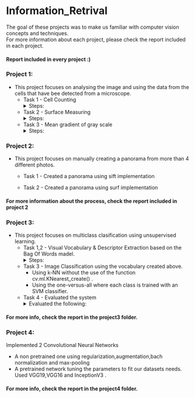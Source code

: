 # Information_Retrival
The goal of these projects was to make us familiar with computer vision concepts and techniques. <br/>
For more information about each project, please check the report included in each project. <br/>
#### Report included in every project :) ####

### Project 1: ###
 * This project focuses on analysing the image and using the data from the cells that have bee detected from a microscope.
    * Task 1 - Cell Counting
        <details>
          <summary> Steps:</summary>
          <summary> 1.Used a median filter to remove the "noise" from the image </summary>
          <summary> 2. Removed salt noise using opening technique (erosion + dialation).</summary>
          <summary> 3. Removed pepper noise using the closing technique(dialetion + erosion). </summary>
          <summary> 4. Used thresholding to transform the image to grayscale. </summary>
          <summary> 5. Contour the cells so that the joined cells are now seperated.</summary>
          <summary> 6. Made all the cells have the same hierarchy, used a mask to depict each cell on it, dialated them to come to their normal size and depicted them in another mask all together (process explained in more detail in the report).</summary>
    * Task 2 - Surface Measuring
      <details>
        <summary> Steps:</summary>
          <summary> 1.Kept count of the cells accepted and declined </summary>
          <summary> 2. Using an empty array for counting looped through all the cells.</summary>
          <summary> 3. If the cell is not in the array with the declined ones use count area to count the pixels the dialated cell is using. </summary>
          <summary> 4. Depict each cell counting process step by step visually. </summary>
    * Task 3 - Mean gradient of gray scale
        <details>
          <summary> Steps:</summary>
          <summary> 1.Created bounding boxes around each cell</summary>
          <summary> 2.Created the sum table where each value is the sum from all the above (process explained in the report visually and theoritically)</summary>
          <summary> 3. Called the cv integral function to help with the scale variance.</summary>
          <summary> 4. Used the following function to calculate the gray scale of each cell:</br>
          gray_sum = integral_image[(y + h), (x + w)] - integral_image[(y + h), x] - integral_image[y, (x + w)] + integral_image[(y - 1), (x - 1)]</summary>
          <summary> 4. Divided the gray_sum with the number of cells in each bounding box to get the mean value . </summary>

### Project 2: ###
* This project focuses on manually creating a panorama from more than 4 different photos.
   * Task 1 - Created a panorama using sift implementation
      
   * Task 2 - Created a panorama using surf implementation </br>
#### For more information about the process, check the report included in project 2 ####


### Project 3: ###
 * This project focuses on multiclass clasification using unsupervised learning.
    * Task 1,2 - Visual Vocabulary & Descriptor Extraction based on the Bag Of Words madel. 
        <details>
          <summary> Steps:</summary>
          <summary> 1.Extracted the charasteristics of every image in the dataset. </summary>
           <summary> 2.Word creation using k-means. </summary>
          <summary> 3.Mached every keypoint with one word</summary>
          <summary> 4. Created a histogram for each image based on the frequency of the appearence of the words(created above) in the image. </summary>
    * Task 3 - Image Classification using the vocabulary created above.
         * Using k-NN without the use of the function cv.ml.KNearest_create() .
         * Using the one-versus-all where each class is trained with an SVM classifier.
    * Task 4 - Evaluated the system
        <details>
          <summary> Evaluated the following:</summary>
          <summary> 1.Using the imagedb_test measured the accuracy of the system(in both classifier cases).</summary>
          <summary> 2.Checked how the number of words(from BOW) affects the result.</summary>
           <summary> 3. Checked how the number of neighbours(k-means) affects the result.</summary>
          <summary> 4. Checked how the kernel size (SVM) affects the result. </summary>

#### For more info, check the report in the project3 folder. ####

### Project 4: ###
Implemented 2 Convolutional Neural Networks
   * A non pretrained one using regularization,augmentation,bach normalization and max-pooling 
   * A pretrained network tuning the parameters to fit our datasets needs.</br>
   Used VGG19,VGG16 and InceptionV3 . </br>
#### For more info, check the report in the project4 folder. ####
